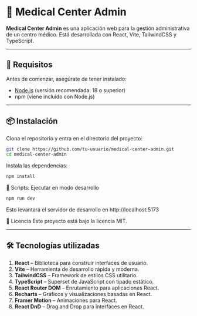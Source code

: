 # 🏥 Medical Center Admin

**Medical Center Admin** es una aplicación web para la gestión administrativa de un centro médico. Está desarrollada con React, Vite, TailwindCSS y TypeScript.

---

## 🚀 Requisitos

Antes de comenzar, asegúrate de tener instalado:

- [Node.js](https://nodejs.org/) (versión recomendada: 18 o superior)
- npm (viene incluido con Node.js)

---

## 📦 Instalación

Clona el repositorio y entra en el directorio del proyecto:

```bash
git clone https://github.com/tu-usuario/medical-center-admin.git
cd medical-center-admin
```

Instala las dependencias:

```bash
npm install
```

🔧 Scripts: 
Ejecutar en modo desarrollo

```bash
npm run dev
```
Esto levantará el servidor de desarrollo en http://localhost:5173

📄 Licencia
Este proyecto está bajo la licencia MIT.

---

## 🛠️ Tecnologías utilizadas

1. **React** – Biblioteca para construir interfaces de usuario.
2. **Vite** – Herramienta de desarrollo rápida y moderna.
3. **TailwindCSS** – Framework de estilos CSS utilitario.
4. **TypeScript** – Superset de JavaScript con tipado estático.
5. **React Router DOM** – Enrutamiento para aplicaciones React.
6. **Recharts** – Gráficos y visualizaciones basadas en React.
7. **Framer Motion** – Animaciones para React.
8. **React DnD** – Drag and Drop para interfaces en React.
